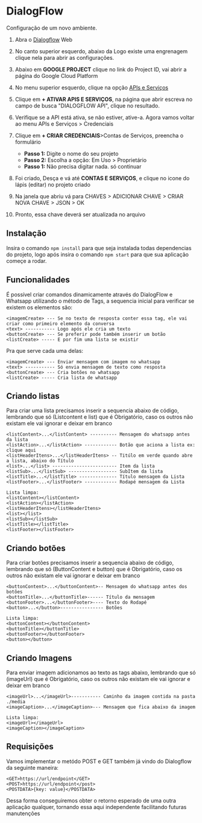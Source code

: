 # DialogFlow

Configuração de um novo ambiente.

1. Abra o [Dialogflow](https://dialogflow.cloud.google.com/) Web
2. No canto superior esquerdo, abaixo da Logo existe uma engrenagem clique nela para abrir as configurações.
3. Abaixo em **GOOGLE PROJECT** clique no link do Project ID, vai abrir a página do Google Cloud Platform
4. No menu superior esquerdo, clique na opção [APIs e Serviços](https://console.cloud.google.com/apis/dashboard?)
5. Clique em **+ ATIVAR APIS E SERVIÇOS**, na página que abrir escreva no campo de busca "DIALOGFLOW API", clique no resultado.
6. Verifique se a API está ativa, se não estiver, ative-a. Agora vamos voltar ao menu APIs e Serviços > Credenciais
7. Clique em **+ CRIAR CREDENCIAIS**>Contas de Serviços, preencha o formulário

    * **Passo 1:** Digite o nome do seu projeto
    * **Passo 2:** Escolha a opção: Em Uso > Proprietário
    * **Passo 1:** Não precisa digitar nada. só continuar
8. Foi criado, Desça e vá até **CONTAS E SERVIÇOS**, e clique no icone do lápis (editar) no projeto criado
9. Na janela que abriu vá para CHAVES > ADICIONAR CHAVE > CRIAR NOVA CHAVE > JSON > OK
10. Pronto, essa chave deverá ser atualizada no arquivo


## Instalação

Insira o comando `npm install` para que seja instalada todas dependencias do projeto, logo após insira o comando `npm start` para que sua aplicação começe a rodar.


## Funcionalidades

É possível criar comandos dinamicamente através do DialogFlow e Whatsapp utilizando o método de Tags, a sequencia inicial para verificar se existem os elementos são: 

```
<imagemCreate> --- Se no texto de resposta conter essa tag, ele vai criar como primeiro elemento da conversa
<text> ----------- Logo após ele cria um texto
<buttonCreate> --- Se preferir pode também inserir um botão
<listCreate> ----- E por fim uma lista se existir
```

Pra que serve cada uma delas:

```
<imagemCreate> --- Enviar mensagem com imagem no whatsapp
<text> ----------- Só envia mensagem de texto como resposta
<buttonCreate> --- Cria botões no whatsapp
<listCreate> ----- Cria lista de whatsapp
```


## Criando listas

Para criar uma lista precisamos inserir a sequencia abaixo de código, lembrando que só (Listcontent e list) que é Obrigatório, caso os outros não existam ele vai ignorar e deixar em branco

```
<listContent>...</listContent> ---------- Mensagem do whatsapp antes da lista
<listAction>...</listAction> ------------ Botão que aciona a lista ex: clique aqui
<listHeaderItens>...</listHeaderItens> -- Titúlo em verde quando abre a lista, abaixo do Título
<list>...</list> ------------------------ Item da lista
<listSub>...</listSub> ------------------ SubItem da lista
<listTitle>...</listTitle> -------------- Título mensagem da Lista
<listFooter>...</listFooter> ------------ Rodapé mensagem da Lista

```

```
Lista limpa:
<listContent></listContent>
<listAction></listAction>
<listHeaderItens></listHeaderItens>
<list></list>
<listSub></listSub>
<listTitle></listTitle>
<listFooter></listFooter>

```

## Criando botões

Para criar botões precisamos inserir a sequencia abaixo de código, lembrando que só (ButtonContent e button) que é Obrigatório, caso os outros não existam ele vai ignorar e deixar em branco

```
<buttonContent>...</buttonContent>-- Mensagem do whatsapp antes dos botões
<buttonTitle>...</buttonTitle>------ Título da mensagem
<buttonFooter>...</buttonFooter>---- Texto do Rodapé
<button>...</button>---------------- Botões
```

```
Lista limpa:
<buttonContent></buttonContent>
<buttonTitle></buttonTitle>
<buttonFooter></buttonFooter>
<button></button>
```

## Criando Imagens

Para enviar imagem adicionamos ao texto as tags abaixo, lembrando que só (imageUrl) que é Obrigatório, caso os outros não existam ele vai ignorar e deixar em branco

```
<imageUrl>...</imageUrl>----------- Caminho da imagem contida na pasta ./media
<imageCaption>...</imageCaption>--- Mensagem que fica abaixo da imagem
```

```
Lista limpa:
<imageUrl></imageUrl>
<imageCaption></imageCaption>
```


## Requisições

Vamos implementar o metódo POST e GET também já vindo do Dialogflow da seguinte maneira:

```
<GET>https://url/endpoint</GET>
<POST>https://url/endpoint</post>
<POSTDATA>{key: value}</POSTDATA>
```

Dessa forma conseguiremos obter o retorno esperado de uma outra aplicação qualquer, tornando essa aqui independente facilitando futuras manutenções
